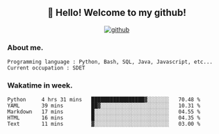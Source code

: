 <h2 align="center">👋 Hello! Welcome to my github! </h2>
<p align="center">
  <a href="https://github.com/usergwen"><img src="https://img.shields.io/badge/GitHub-24292e" alt="github"></a>
</p>

### About me.

```Plain Text
Programming language : Python, Bash, SQL, Java, Javascript, etc...
Current occupation : SDET
```
### Wakatime in week.

<!--START_SECTION:waka-->
```text
Python     4 hrs 31 mins   █████████████████▓░░░░░░░   70.48 % 
YAML       39 mins         ██▓░░░░░░░░░░░░░░░░░░░░░░   10.31 % 
Markdown   17 mins         █░░░░░░░░░░░░░░░░░░░░░░░░   04.55 % 
HTML       16 mins         █░░░░░░░░░░░░░░░░░░░░░░░░   04.35 % 
Text       11 mins         ▓░░░░░░░░░░░░░░░░░░░░░░░░   03.00 % 
```
<!--END_SECTION:waka-->
